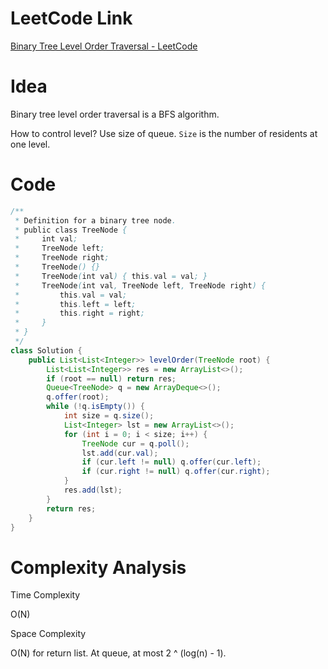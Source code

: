 # LeetCode Link

[Binary Tree Level Order Traversal - LeetCode](https://leetcode.com/problems/binary-tree-level-order-traversal/)

# Idea

Binary tree level order traversal is a BFS algorithm. 

How to control level? Use size of queue. `Size` is the number of residents at one level.

# Code

```java
/**
 * Definition for a binary tree node.
 * public class TreeNode {
 *     int val;
 *     TreeNode left;
 *     TreeNode right;
 *     TreeNode() {}
 *     TreeNode(int val) { this.val = val; }
 *     TreeNode(int val, TreeNode left, TreeNode right) {
 *         this.val = val;
 *         this.left = left;
 *         this.right = right;
 *     }
 * }
 */
class Solution {
    public List<List<Integer>> levelOrder(TreeNode root) {
        List<List<Integer>> res = new ArrayList<>();
        if (root == null) return res;
        Queue<TreeNode> q = new ArrayDeque<>();
        q.offer(root);
        while (!q.isEmpty()) {
            int size = q.size();
            List<Integer> lst = new ArrayList<>();
            for (int i = 0; i < size; i++) {
                TreeNode cur = q.poll();
                lst.add(cur.val);
                if (cur.left != null) q.offer(cur.left);
                if (cur.right != null) q.offer(cur.right);
            }
            res.add(lst);
        }
        return res;
    }
}
```

# Complexity Analysis

Time Complexity

O(N)

Space Complexity

O(N) for return list. At queue, at most 2 ^ (log(n) - 1).
